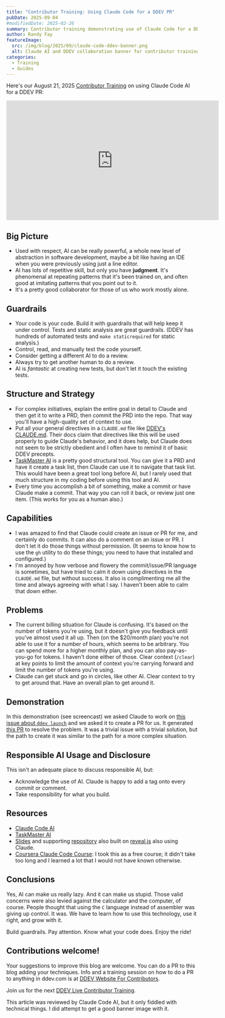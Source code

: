 ```yaml
---
title: "Contributor Training: Using Claude Code for a DDEV PR"
pubDate: 2025-09-04
#modifiedDate: 2025-02-26
summary: Contributor training demonstrating use of Claude Code for a DDEV PR.
author: Randy Fay
featureImage:
  src: /img/blog/2025/09/claude-code-ddev-banner.png
  alt: Claude AI and DDEV collaboration banner for contributor training
categories:
  - Training
  - Guides
---
```


Here's our August 21, 2025 [Contributor Training](/blog/category/training) on using Claude Code AI for a DDEV PR:

<div class="video-container">
<iframe width="560" height="315" src="https://www.youtube.com/embed/sUSHF4V7yzs?si=t102XbCqHz6XBJvF" title="YouTube video player" frameborder="0" allow="accelerometer; autoplay; clipboard-write; encrypted-media; gyroscope; picture-in-picture; web-share" referrerpolicy="strict-origin-when-cross-origin" allowfullscreen></iframe>
</div>

## Big Picture

- Used with respect, AI can be really powerful, a whole new level of abstraction in software development, maybe a bit like having an IDE when you were previously using just a line editor.
- AI has lots of repetitive skill, but only you have **judgment**. It's phenomenal at repeating patterns that it's been trained on, and often good at imitating patterns that you point out to it. 
- It's a pretty good collaborator for those of us who work mostly alone.

## Guardrails

- Your code is your code. Build it with guardrails that will help keep it under control. Tests and static analysis are great guardrails. (DDEV has hundreds of automated tests and `make staticrequired` for static analysis.)
- Control, read, and manually test the code yourself.
- Consider getting a different AI to do a review.
- Always try to get another human to do a review.
- AI is *fantastic* at creating new tests, but don't let it touch the existing tests.

## Structure and Strategy

- For complex initiatives, explain the entire goal in detail to Claude and then get it to write a PRD, then commit the PRD into the repo. That way you'll have a high-quality set of context to use.
- Put all your general directives in a `CLAUDE.md` file like [DDEV's CLAUDE.md](https://github.com/ddev/ddev/blob/main/CLAUDE.md). Their docs claim that directives like this will be used properly to guide Claude's behavior, and it does help, but Claude does not seem to be strictly obedient and I often have to remind it of basic DDEV precepts.
- [TaskMaster AI](https://www.task-master.dev/) is a pretty good structural tool. You can give it a PRD and have it create a task list, then Claude can use it to navigate that task list. This would have been a great tool long before AI, but I rarely used that much structure in my coding before using this tool and AI.
- Every time you accomplish a bit of something, make a commit or have Claude make a commit. That way you can roll it back, or review just one item. (This works for you as a human also.)

## Capabilities

- I was amazed to find that Claude could create an issue or PR for me, and certainly do commits. It can also do a comment on an issue or PR. I don't let it do those things without permission. (It seems to know how to use the `gh` utility to do these things; you need to have that installed and configured.)
- I'm annoyed by how verbose and flowery the commit/issue/PR language is sometimes, but have tried to calm it down using directives in the `CLAUDE.md` file, but without success. It also is complimenting me all the time and always agreeing with what I say. I haven't been able to calm that down either.

## Problems

- The current billing situation for Claude is confusing. It's based on the number of tokens you're using, but it doesn't give you feedback until you've almost used it all up. Then (on the $20/month plan) you're not able to use it for a number of hours, which seems to be arbitrary. You can spend more for a higher monthly plan, and you can also pay-as-you-go for tokens. I haven't done either of those. Clear context (`/clear`) at key points to limit the amount of context you're carrying forward and limit the number of tokens you're using.
- Claude can get stuck and go in circles, like other AI. Clear context to try to get around that. Have an overall plan to get around it.

## Demonstration

In this demonstration (see screencast) we asked Claude to work on [this issue about `ddev launch`](https://github.com/ddev/ddev/issues/7424) and we asked it to create a PR for us. It generated [this PR](https://github.com/ddev/ddev/pull/7548) to resolve the problem. It was a trivial issue with a trivial solution, but the path to create it was similar to the path for a more complex situation.

## Responsible AI Usage and Disclosure

This isn't an adequate place to discuss responsible AI, but:

* Acknowledge the use of AI. Claude is happy to add a tag onto every commit or comment.
* Take responsibility for what you build.

## Resources

- [Claude Code AI](https://www.anthropic.com/claude-code)
- [TaskMaster AI](https://www.task-master.dev/)
- [Slides](https://rfay.github.io/ddev-claude-presentation/) and supporting [repository](https://github.com/rfay/ddev-claude-presentation) also built on [reveal.js](https://revealjs.com/) also using Claude.
- [Coursera Claude Code Course](https://www.coursera.org/learn/claude-code): I took this as a free course; it didn't take too long and I learned a lot that I would not have known otherwise.

## Conclusions

Yes, AI can make us really lazy. And it can make us stupid. Those valid concerns were also levied against the calculator and the computer, of course. People thought that using the `C` language instead of assembler was giving up control. It was. We have to learn how to use this technology, use it right, and grow with it.

Build guardrails. Pay attention. Know what your code does. Enjoy the ride!

## Contributions welcome!

Your suggestions to improve this blog are welcome. You can do a PR to this blog adding your techniques. Info and a training session on how to do a PR to anything in ddev.com is at [DDEV Website For Contributors](ddev-website-for-contributors.md).

Join us for the next [DDEV Live Contributor Training](ddev-september-2025-newsletter.md).

This article was reviewed by Claude Code AI, but it only fiddled with technical things. I did attempt to get a good banner image with it.
